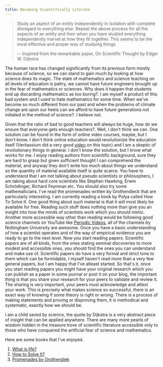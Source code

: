 ```yaml
---
title: Becoming Scientifically Literate
---
```


> Study an aspect of an entity independently in isolation with complete disregard
> to everything else. Repeat the above process for all the aspects of an entity
> and then when you have studied everything independently marvel at how they fit
> together. This seems to be the most effective and proper way of studying things
>
> -- Inspired from the remarkable paper, On Scientific Thought by Edgar W. Dijkstra

The human race has changed significantly from its previous form mostly because of science, so we can stand to gain much by looking at how science does its magic. The state of mathematics and science teaching on all levels of education is paltry, we cannot have future engineers brought up in the fear of mathematics or sciences. Why does it happen that students end up discarding mathematics as too boring?. I am myself a product of this bad system and I used to hate mathematics for some time. When we've become so much different from our past and when the problems of climate change are upon our heels can we afford to have future generations not initiated in the method of science?. I believe not.

Given that the ratio of bad to good teachers will always be huge, how do we ensure that everyone gets enough teachers?. Well, I don't think we can. One solution can be found in the form of online
video courses, maybe, but I don't know. I don't think online education would revolutionize the education itself (Veritassium did a very good [video][1] on this topic) and I am a skeptic of revolutionary things in general. I don't know the solution, but I know what works for me. I enjoy reading authors from scientific background, sure they are hard to grasp but given sufficient thought I can comprehend the material, and anyway they don't write too much about things we understand so the quantity of material available itself is quite scarce. You have to understand that I am not talking about pseudo scientists or philosophers, I am taking about hard core scientists like Stephen Hawking, Erwin Schrödinger, Richard Feynman etc. You should also try some mathematicians. I've read the promenades written by Grothendieck that are particularly interesting. I am currently reading a book by Polya called How To Solve It. One good thing about such material is that it will most likely be available for free. Reading such stuff does nothing more than give you an insight into how the minds of scientists work which you should mimic. Another more accessible way other than reading would be following good science channels on YouTube like [Periodic Videos](2), all of the channels by Nottingham University are awesome. Once you have a basic understanding of how a scientist operates and of the way of empirical evidence you are ready to go to the next level. Now you start reading papers. Scientific papers are of all kinds, from the ones stating seminal discoveries to more modest and accessible ones, you should find the ones you can understand and make use of. Scientific papers do have a very formal and strict tone to them which can be formidable, I myself haven't read more than a very few general papers, but I am happy that I've atleast started. So that's it, once you start reading papers you might have your original research which you can publish as a paper in some journal or post it on your blog, the important thing is that you share your research for your peers to validate and review it. The sharing is very important, your peers must acknowledge and attest your work. This is precisely what makes science
so successful, there is an exact way of knowing if some theory is right or wrong. There is a process
of making statements and proving or disproving them, it is methodical and systematic, exactly
how we should be.

I am a child saved by science, the quote by Dijkstra is a very abstract piece of insight that can be applied anywhere. There are many more pearls of wisdom hidden in the treasure trove of scientific literature accessible only to those who have conquered the artificial fear of science and mathematics.

Here are some books that I've enjoyed.

1. [What is life?](http://www.amazon.com/What-Life-Autobiographical-Sketches-Classics/dp/1107604664/ref=sr_1_1?ie=UTF8&qid=1450371647&sr=8-1&keywords=what+is+life)
2. [How to Solve It?](https://en.wikipedia.org/wiki/How_to_Solve_It)
3. [Promenades by Grothendiek](http://www.fermentmagazine.org/home5.html)

[1]: https://www.youtube.com/watch?v=GEmuEWjHr5c
[2]: https://www.youtube.com/user/periodicvideos
